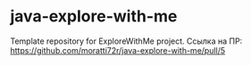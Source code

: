 # java-explore-with-me

Template repository for ExploreWithMe project.
Ссылка на ПР: https://github.com/moratti72r/java-explore-with-me/pull/5
